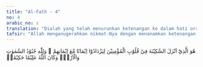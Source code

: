 ```yaml
---
title: "Al-Fath - 4"
no: 4
arabic_no: ٤
translation: "Dialah yang telah menurunkan ketenangan ke dalam hati orang-orang mukmin untuk menambah keimanan atas keimanan mereka (yang telah ada). Dan milik Allah-lah bala tentara langit dan bumi, dan Allah Maha Mengetahui, Mahabijaksana;"
tafsir: "Allah menganugerahkan nikmat-Nya dengan menanamkan ketenangan dalam hati orang-orang yang beriman, terutama dalam hati para sahabat yang ikut bersama Rasulullah saw dalam Perjanjian Hudaibiyyah. Dengan ketenangan hati itu, para sahabat patuh kepada hukum Allah dan keputusan Rasul-Nya. Dengan ketenangan hati itu juga, Allah menambah iman para sahabat.\n\nImam al-Bukhari menetapkan kesimpulan berdasarkan ayat ini bahwa iman itu tidak sama kadarnya dalam setiap hati orang beriman, ada yang tebal, ada yang sedang, dan ada pula yang tipis. Di samping itu, iman dapat pula bertambah dan berkurang pada diri seseorang.\n\nSebagian ahli tafsir berpendapat bahwa yang dimaksud dengan menurunkan ketenangan dalam hati orang-orang yang beriman ialah menghilangkan perbedaan pendapat yang terjadi di antara para sahabat Rasulullah saw tentang Perjanjian Hudaibiyyah. Dengan timbulnya ketenangan hati, semua sahabat Nabi akhirnya mengikuti keputusan Rasulullah. Diriwayatkan bahwa 'Umar bin al-Khaththab termasuk di antara sahabat yang tidak menyetujui Perjanjian Hudaibiyyah sehingga beliau berkata, \"Bukankah kita pada jalan yang hak, sedangkan mereka di jalan yang batil?\" Dengan rahmat Allah, perbedaan pendapat itu hilang. Para sahabat menyadari kebenaran pendapat Rasulullah saw, termasuk 'Umar bin al-Khaththab yang akhirnya menyetujui pendapat Rasulullah.\n\nAyat ini dapat berarti umum dan dapat pula berarti khusus. Dalam arti umum, ayat ini berarti bahwa Allah akan menanamkan ketenangan hati, kesabaran, dan ketabahan bagi setiap orang yang beriman sehingga tidak ada lagi perbedaan pendapat di antara mereka yang dapat menimbulkan perpecahan. Hanya orang-orang yang kurang imannya saja yang mudah berselisih dengan orang yang beriman lainnya. Sedangkan arti khususnya adalah bahwa Allah menimbulkan ketenangan hati pada setiap orang yang bersama Rasulullah saw dalam menghadapi Perjanjian Hudaibiyyah. Arti khusus inilah yang dimaksud dalam ayat ini karena ini yang sesuai dengan sebab turunnya.\n\nAllah menerangkan bahwa Dialah yang mengatur dan menguasai langit dan bumi. Dia mempunyai \"tentara langit\" dan \"tentara bumi\", yang dapat melaksanakan segala sesuatu yang dikehendaki-Nya. Tidak ada satu pun dari tentara-Nya yang mengingkari perintah-Nya. Di antara \"tentara-tentara\" itu ada yang berupa malaikat, binatang, angin topan, gempa yang dahsyat, banjir, aneka rupa penyakit, dan sebagainya. Jika Allah menghendaki, Dia dapat menghancurkan segala sesuatu dengan satu macam tentara-Nya saja termasuk menghancurkan setan. Tetapi Dia tidak berbuat demikian, bahkan Dia memerintahkan kepada kaum Muslimin agar berjihad dan berperang di jalan-Nya. Semuanya itu ditetapkan sesuai dengan hikmah, tujuan, dan kemaslahatan yang diketahui-Nya, sedangkan manusia boleh jadi tidak mengetahuinya."
---
```


هُوَ الَّذِيْٓ اَنْزَلَ السَّكِيْنَةَ فِيْ قُلُوْبِ الْمُؤْمِنِيْنَ لِيَزْدَادُوْٓا اِيْمَانًا مَّعَ اِيْمَانِهِمْ ۗ وَلِلّٰهِ جُنُوْدُ السَّمٰوٰتِ وَالْاَرْضِۗ وَكَانَ اللّٰهُ عَلِيْمًا حَكِيْمًاۙ
